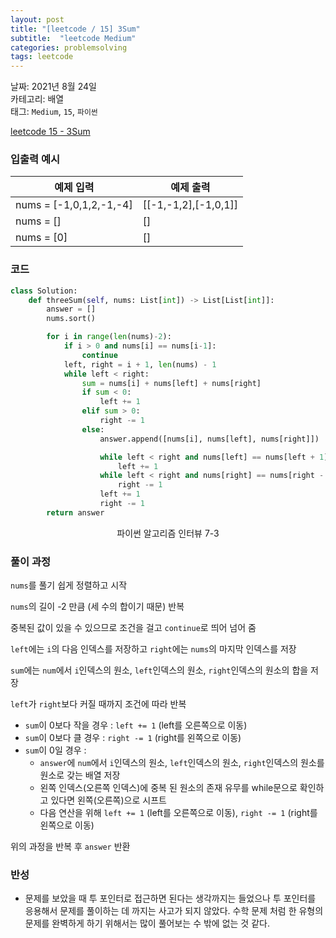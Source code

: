 ```yaml
---
layout: post
title: "[leetcode / 15] 3Sum"
subtitle:  "leetcode Medium"
categories: problemsolving
tags: leetcode
---
```


날짜: 2021년 8월 24일  
카테고리: 배열  
태그: `Medium`, `15`, `파이썬`  


[leetcode 15 - 3Sum](https://leetcode.com/problems/3sum/)

### 입출력 예시  

|예제 입력|예제 출력|
|---|---|
|nums = [-1,0,1,2,-1,-4]|[[-1,-1,2],[-1,0,1]]|
|nums = [] | [] |
|nums = [0]|[]|    
  
### 코드
  
```python
class Solution:
    def threeSum(self, nums: List[int]) -> List[List[int]]:
        answer = []
        nums.sort()

        for i in range(len(nums)-2):
            if i > 0 and nums[i] == nums[i-1]:
                continue
            left, right = i + 1, len(nums) - 1
            while left < right:
                sum = nums[i] + nums[left] + nums[right]
                if sum < 0:
                    left += 1
                elif sum > 0:
                    right -= 1
                else:
                    answer.append([nums[i], nums[left], nums[right]])

                    while left < right and nums[left] == nums[left + 1]:
                        left += 1
                    while left < right and nums[right] == nums[right - 1]:
                        right -= 1
                    left += 1
                    right -= 1
        return answer
```
<center> 파이썬 알고리즘 인터뷰 7-3 </center>
  
### 풀이 과정  
  
`nums`를 풀기 쉽게 정렬하고 시작  
  
`nums`의 길이 -2 만큼 (세 수의 합이기 때문) 반복  
  
중복된 값이 있을 수 있으므로 조건을 걸고 `continue`로 띄어 넘어 줌  
  
`left`에는 `i`의 다음 인덱스를 저장하고 `right`에는 `nums`의 마지막 인덱스를 저장  
  
`sum`에는 `num`에서 `i`인덱스의 원소, `left`인덱스의 원소, `right`인덱스의 원소의 합을 저장  
    
`left`가 `right`보다 커질 때까지 조건에 따라 반복  
- `sum`이 0보다 작을 경우 : `left += 1` (left를 오른쪽으로 이동)  
- `sum`이 0보다 클 경우 : `right -= 1` (right를 왼쪽으로 이동)  
- `sum`이 0일 경우 :
    - `answer`에 `num`에서 `i`인덱스의 원소, `left`인덱스의 원소, `right`인덱스의 원소를 원소로 갖는 배열 저장  
    - 왼쪽 인덱스(오른쪽 인덱스)에 중복 된 원소의 존재 유무를 while문으로 확인하고 있다면 왼쪽(오른쪽)으로 시프트  
    - 다음 연산을 위해 `left += 1` (left를 오른쪽으로 이동), `right -= 1` (right를 왼쪽으로 이동)  
  
위의 과정을 반복 후 `answer` 반환  

### 반성
   
- 문제를 보았을 때 투 포인터로 접근하면 된다는 생각까지는 들었으나 투 포인터를 응용해서 문제를 풀이하는 데 까지는 사고가 되지 않았다. 수학 문제 처럼 한 유형의 문제를 완벽하게 하기 위해서는 많이 풀어보는 수 밖에 없는 것 같다.  
